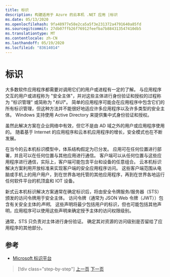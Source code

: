 ```yaml
---
title: 标识
description: 构建适用于 Azure 的云本机 .NET 应用 |标识
ms.date: 05/13/2020
ms.openlocfilehash: 9fa48977e58e2ca5a5f3e231372a4791640a85fd
ms.sourcegitcommit: 27db07ffb26f76912feefba7b884313547410db5
ms.translationtype: MT
ms.contentlocale: zh-CN
ms.lasthandoff: 05/19/2020
ms.locfileid: "83614014"
---
```

# <a name="identity"></a>标识

大多数软件应用程序都需要对调用它们的用户或进程有一定的了解。 与应用程序交互的用户或进程称为 "安全主体"，并对这些主体进行身份验证和授权的过程称为 "标识管理" 或简称为 "*标识*"。 简单的应用程序可能会在应用程序中包含它们的所有标识管理，但这种方法并不能很好地适应许多应用程序以及许多类型的安全主体。 Windows 支持使用 Active Directory 来提供集中式身份验证和授权。

<!-- (insert figure showing Windows AD auth model) -->

虽然此解决方案在企业网络中有效，但它不是由 AD 域之外的用户或应用程序使用的。 随着基于 Internet 的应用程序和云本机应用程序的增长，安全模式也在不断发展。

在当今的云本机标识模型中，体系结构假定为已分发。 应用可在任何位置进行部署，并且可以在任何位置与其他应用进行通信。 客户端可以从任何位置与这些应用程序进行通信，实际上，客户端可能包含平台和设备的任意组合。 云本机标识解决方案利用开放标准来实现客户端的安全应用程序访问。 这些客户端范围从电脑或手机上的用户用户，到在世界各地托管的其他应用程序，再到在世界各地运行任何软件平台的机顶盒和 IOT 设备。

新式云本机标识解决方案通常在确定标识后，将由安全令牌服务/服务器（STS）颁发的访问令牌用于安全主体。 访问令牌（通常为 JSON Web 令牌（JWT））包含有关安全主体的*声明*。 这些声明将最少包括用户的标识，但也可能包括其他声明，应用程序可以使用这些声明来确定授予主体的访问权限级别。

<!-- (insert figure showing basic handshake involving a principal, an STS, and an app) -->

通常，STS 只负责对主体进行身份验证。 确定其对资源的访问级别是否留给了应用程序的其他部分。

## <a name="references"></a>参考

- [Microsoft 标识平台](https://docs.microsoft.com/azure/active-directory/develop/)

>[!div class="step-by-step"]
>[上一页](azure-monitor.md)
>[下一页](authentication-authorization.md)
